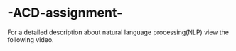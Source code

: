 # -ACD-assignment-
For a detailed description about natural language processing(NLP) view the following video.
